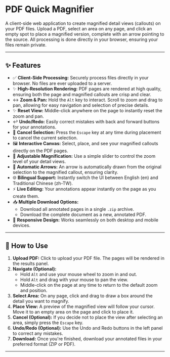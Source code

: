 # PDF Quick Magnifier

A client-side web application to create magnified detail views (callouts) on your PDF files. Upload a PDF, select an area on any page, and click an empty spot to place a magnified version, complete with an arrow pointing to the source. All processing is done directly in your browser, ensuring your files remain private.

---

## ✨ Features

- ✅ **Client-Side Processing:** Securely process files directly in your browser. No files are ever uploaded to a server.
- ✨ **High-Resolution Rendering:** PDF pages are rendered at high quality, ensuring both the page and magnified callouts are crisp and clear.
- ↔️ **Zoom & Pan:** Hold the `Alt` key to interact. Scroll to zoom and drag to pan, allowing for easy navigation and selection of precise details.
- ✨ **Reset View:** Middle-click anywhere on the page to instantly reset the zoom and pan.
- ↩️ **Undo/Redo:** Easily correct mistakes with back and forward buttons for your annotations.
- 🚫 **Cancel Selection:** Press the `Escape` key at any time during placement to cancel the current selection.
- 🖼️ **Interactive Canvas:** Select, place, and see your magnified callouts directly on the PDF pages.
- 🔎 **Adjustable Magnification:** Use a simple slider to control the zoom level of your detail views.
- 🏹 **Automatic Arrows:** An arrow is automatically drawn from the original selection to the magnified callout, ensuring clarity.
- 🌐 **Bilingual Support:** Instantly switch the UI between English (en) and Traditional Chinese (zh-TW).
- ⚡ **Live Editing:** Your annotations appear instantly on the page as you create them.
- 📥 **Multiple Download Options:**
    - Download all annotated pages in a single `.zip` archive.
    - Download the complete document as a new, annotated PDF.
- 📱 **Responsive Design:** Works seamlessly on both desktop and mobile devices.

---


## 🚀 How to Use

1.  **Upload PDF:** Click to upload your PDF file. The pages will be rendered in the results panel.
2.  **Navigate (Optional):**
    - Hold `Alt` and use your mouse wheel to zoom in and out.
    - Hold `Alt` and drag with your mouse to pan the view.
    - Middle-click on the page at any time to return to the default zoom and position.
3.  **Select Area:** On any page, click and drag to draw a box around the detail you want to magnify.
4.  **Place View:** A preview of the magnified view will follow your cursor. Move it to an empty area on the page and click to place it.
5.  **Cancel (Optional):** If you decide not to place the view after selecting an area, simply press the `Escape` key.
6.  **Undo/Redo (Optional):** Use the Undo and Redo buttons in the left panel to correct any mistakes.
7.  **Download:** Once you're finished, download your annotated files in your preferred format (ZIP or PDF).

---
